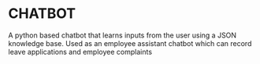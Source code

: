 # CHATBOT
A python based chatbot that learns inputs from the user using a JSON knowledge base.
Used as an employee assistant chatbot which can record leave applications and employee complaints
